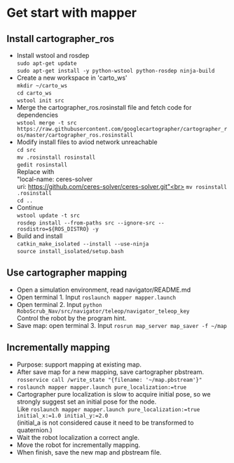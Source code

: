 Get start with mapper
===
Install cartographer_ros
---
* Install wstool and rosdep<br>
`sudo apt-get update`<br>
`sudo apt-get install -y python-wstool python-rosdep ninja-build`<br>
* Create a new workspace in 'carto_ws'<br>
`mkdir ~/carto_ws`<br>
`cd carto_ws`<br>
`wstool init src`<br>
* Merge the cartographer_ros.rosinstall file and fetch code for dependencies<br>
`wstool merge -t src https://raw.githubusercontent.com/googlecartographer/cartographer_ros/master/cartographer_ros.rosinstall`<br>
* Modify install files to aviod network unreachable<br>
`cd src`<br>
`mv .rosinstall rosinstall`<br>
`gedit rosinstall`<br>
Replace with<br>
"local-name: ceres-solver<br>
uri: https://github.com/ceres-solver/ceres-solver.git"<br>
`mv rosinstall .rosinstall`<br>
`cd ..`<br>
* Continue<br>
`wstool update -t src`<br>
`rosdep install --from-paths src --ignore-src --rosdistro=${ROS_DISTRO} -y`<br>
* Build and install<br>
`catkin_make_isolated --install --use-ninja`<br>
`source install_isolated/setup.bash`<br>

Use cartographer mapping
---
* Open a simulation environment, read navigator/README.md<br>
* Open terminal 1. Input `roslaunch mapper mapper.launch`<br>
* Open terminal 2. Input `python RoboScrub_Nav/src/navigator/teleop/navigator_teleop_key`<br>
Control the robot by the program hint.<br>
* Save map: open terminal 3. Input `rosrun map_server map_saver -f ~/map`<br>

Incrementally mapping
---
* Purpose: support mapping at existing map.<br>
* After save map for a new mapping, save cartographer pbstream.<br>
`rosservice call /write_state "{filename: '~/map.pbstream'}"`<br>
* `roslaunch mapper mapper.launch pure_localization:=true`<br>
* Cartographer pure localization is slow to acquire initial pose, so we strongly suggest set an initial pose for the node.<br>
Like `roslaunch mapper mapper.launch pure_localization:=true initial_x:=1.0 initial_y:=2.0`<br>
(initial_a is not considered cause it need to be transformed to quaternion.)<br>
* Wait the robot localization a correct angle.<br>
* Move the robot for incrementally mapping.<br>
* When finish, save the new map and pbstream file.<br>
